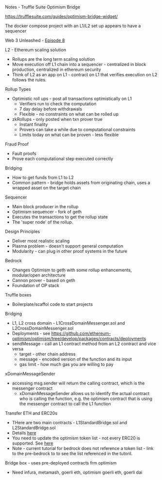 Notes - Truffle Suite Optimism Bridge

https://trufflesuite.com/guides/optimism-bridge-widget/

The docker compose project with an L1/L2 set up appears to have a sequencer

Web 3 Unleashed - [Episode 8](https://www.youtube.com/live/i_yhkHgl4tA?feature=share)


L2 - Ethereum scaling solution

* Rollups are the long term scaling solution
* Move execution off L1 chain into a sequencer - centralized in block production, centralized in ethereum security
* Think of L2 as an app on L1 - contract on L1 that verifies execution on L2 follows the rules.

Rollup Types

* Optimistic roll ups - post all transactions optimistically on L1
    * Verifiers run to check the computation
    * 7 day delay before withdrawals
    * Flexible - no constraints on what can be rolled up
* zkRollups - only posted when txn prover true
    * Instant finality
    * Provers can take a while due to computational constraints
    * Limits today on what can be proven - less flexible

Fraud Proof

* Fault proofs
* Prove each computational step executed correctly

Bridging

* How to get funds from L1 to L2
* Common pattern - bridge holds assets from originating chain, uses a wrapped asset on the target chain

Sequencer 

* Main block producer in the rollup
* Optimism sequencer - fork of geth
* Executes the transactions to get the rollup state
* The 'super node' of the rollup.

Design Principles

* Deliver most realistic scaling
* Plasma problem - doesn't support general computation
* Modularity - can plug in other proof systems in the future

Bedrock

* Changes Optimism to geth with some rollup enhancements, modular/open architecture
* Cannon prover - based on geth
* Foundation of OP stack

Truffle boxes

* Boilerplate/scaffol code to start projects


Bridging

* L1, L2 cross domain - L1CrossDomainMessenger.sol and L2CrossDomainMessenger.sol
* Deployments - see https://github.com/ethereum-optimism/optimism/tree/develop/packages/contracts/deployments
* sendMessage - call an L1 contract method from an L2 contract and vice versa
    * target - other chain address
    * message - encoded version of the function and its input
    * gas limit - how much gas you are willing to pay

xDomainMessageSender

* accessing msg.sender will return the calling contract, which is the messenger contract
    * xDomainMessageSender allows us to identify the actual contract who is calling the function, e.g. the optimism contract that is using the messenger contract to call the L1 function

Transfer ETH and ERC20s

* THere are two main contracts - L1StandardBridge.sol and L2StandardBridge.sol
* Details [here](https://ethereum.org/en/developers/tutorials/optimism-std-bridge-annotated-code/)
* You need to update the optimism token list - not every ERC20 is supported. See [here](https://github.com/ethereum-optimism/optimism-tutorial/tree/main/standard-bridge-standard-token)
* Note - current tutorial for bedrock does not reference a token list - link to the pre-bedrock to to see the list referenced in the tutoril.

Bridge box - uses pre-deployed contracts frm optimism

* Need infura, metamash, goerli eth, optimism goerli eth, goerli dai
